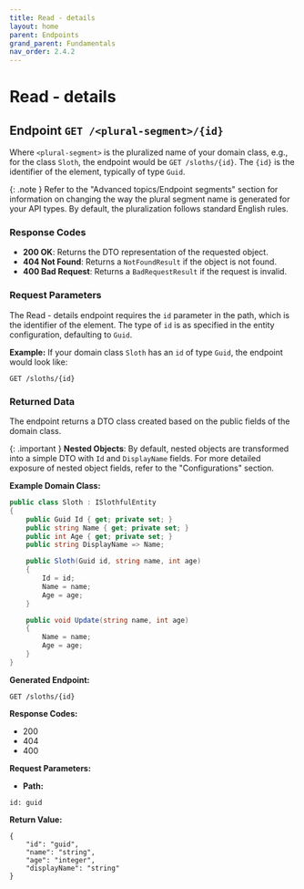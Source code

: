 ```yaml
---
title: Read - details
layout: home
parent: Endpoints
grand_parent: Fundamentals
nav_order: 2.4.2
---
```


# Read - details

## Endpoint `GET /<plural-segment>/{id}`

Where `<plural-segment>` is the pluralized name of your domain class, e.g., for the class `Sloth`, the endpoint would be `GET /sloths/{id}`. The `{id}` is the identifier of the element, typically of type `Guid`.

{: .note }
Refer to the "Advanced topics/Endpoint segments" section for information on changing the way the plural segment name is generated for your API types. By default, the pluralization follows standard English rules.

### Response Codes
- **200 OK**: Returns the DTO representation of the requested object.
- **404 Not Found**: Returns a `NotFoundResult` if the object is not found.
- **400 Bad Request**: Returns a `BadRequestResult` if the request is invalid.

### Request Parameters
The Read - details endpoint requires the `id` parameter in the path, which is the identifier of the element. The type of `id` is as specified in the entity configuration, defaulting to `Guid`.

**Example:**
If your domain class `Sloth` has an `id` of type `Guid`, the endpoint would look like:
```
GET /sloths/{id}
```

### Returned Data
The endpoint returns a DTO class created based on the public fields of the domain class.

{: .important }
**Nested Objects**: By default, nested objects are transformed into a simple DTO with `Id` and `DisplayName` fields. For more detailed exposure of nested object fields, refer to the "Configurations" section.

**Example Domain Class:**
```csharp
public class Sloth : ISlothfulEntity
{
    public Guid Id { get; private set; }
    public string Name { get; private set; }
    public int Age { get; private set; }
    public string DisplayName => Name;

    public Sloth(Guid id, string name, int age)
    {
        Id = id;
        Name = name;
        Age = age;
    }

    public void Update(string name, int age)
    {
        Name = name;
        Age = age;
    }
}
```

**Generated Endpoint:**
```
GET /sloths/{id}
```

**Response Codes:**
- 200
- 404
- 400

**Request Parameters:**
- **Path:**

```
id: guid
```

**Return Value:**
```
{
    "id": "guid",
    "name": "string",
    "age": "integer",
    "displayName": "string"
}
```